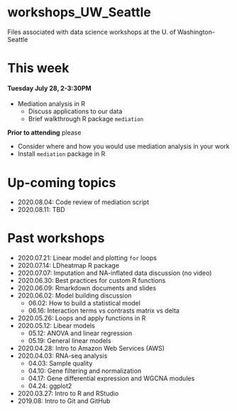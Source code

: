 # workshops_UW_Seattle

Files associated with data science workshops at the U. of Washington-Seattle

# This week

#### Tuesday July 28, 2-3:30PM

* Mediation analysis in R
  - Discuss applications to our data
  - Brief walkthrough R package `mediation`

**Prior to attending** please 
  - Consider where and how you would use mediation analysis in your work
  - Install `mediation` package in R
  
# Up-coming topics

* 2020.08.04: Code review of mediation script
* 2020.08.11: TBD

# Past workshops

* 2020.07.21: Linear model and plotting `for` loops
* 2020.07.14: LDheatmap R package
* 2020.07.07: Imputation and NA-inflated data discussion (no video)
* 2020.06.30: Best practices for custom R functions
* 2020.06.09: Rmarkdown documents and slides
* 2020.06.02: Model building discussion
  - 06.02: How to build a statistical model
  - 06.16: Interaction terms vs contrasts matrix vs delta
* 2020.05.26: Loops and apply functions in R
* 2020.05.12: Libear models
  - 05.12: ANOVA and linear regression
  - 05.19: General linear models
* 2020.04.28: Intro to Amazon Web Services (AWS)
* 2020.04.03: RNA-seq analysis
  - 04.03: Sample quality
  - 04.10: Gene filtering and normalization
  - 04.17: Gene differential expression and WGCNA modules
  - 04.24: ggplot2
* 2020.03.27: Intro to R and RStudio
* 2019.08: Intro to Git and GitHub
